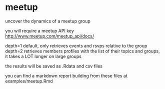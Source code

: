 meetup
======
uncover the dynamics of a meetup group

you will require a meetup API key http://www.meetup.com/meetup_api/docs/

depth=1 default, only retrieves events and rsvps relative to the group  
depth=2 retrieves members profiles with the list of their topics and groups, it takes a LOT longer on large groups

the results will be saved as .Rdata and csv files

you can find a markdown report building from these files at examples/meetup.Rmd